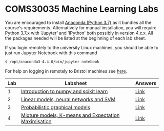 # COMS30035 Machine Learning Labs

You are encouraged to install [Anaconda (Python 3.7)](https://www.anaconda.com/products/individual) as it bundles all the course's requirements.
Alternatively for manual installation, you will require Python 3.7.x with 'Jupyter' and 'iPython' both possibly in version 4.x.x. All the packages needed will be listed at the beginning of each lab sheet.

If you login remotely to the university Linux machines, you should be able to just run Jupyter Notebook with this command
```sh
$ /opt/anaconda3-4.4.0/bin/jupyter notebook
```

For help on logging in remotely to Bristol machines see [here](https://uob.sharepoint.com/sites/itservices/SitePages/teaching-remote-access.aspx).

| Lab | Labsheet | Answers |
|-----|----------|---------|
| 1   | [Introduction to numpy and scikit learn](lab1/lab1-intro_to_numpy_scikitlearn.ipynb) | [Link](lab1/lab1-intro_to_numpy_scikitlearn_answers.ipynb) |
| 2   | [Linear models, neural networks and SVM](lab2/lab2-linear_models_neural_nets_SVM.ipynb) | [Link](lab2/lab2-linear_models_neural_nets_SVM_answers.ipynb) |
| 3   | [Probabilistic graphical models](lab3/lab3-Bayesian_Networks_MCMC_PyMC3.ipynb) | [Link](lab3/lab3-Bayesian_Networks_MCMC_PyMC3_answers.ipynb) |
| 4   | [Mixture models, K-means and Expectation Maximisation](lab4/lab4-MixtureModels_K-means_Expectation-Maximisation.ipynb) | [Link](lab4/lab4-MixtureModels_K-means_Expectation-Maximisation.ipynb) |
